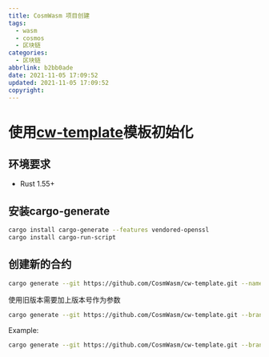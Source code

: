```yaml
---
title: CosmWasm 项目创建
tags:
  - wasm
  - cosmos
  - 区块链
categories:
  - 区块链
abbrlink: b2bb0ade
date: 2021-11-05 17:09:52
updated: 2021-11-05 17:09:52
copyright:
---
```

# 使用[cw-template](https://github.com/CosmWasm/cw-template)模板初始化

## 环境要求
- Rust 1.55+

## 安装cargo-generate
```bash
cargo install cargo-generate --features vendored-openssl
cargo install cargo-run-script
```
## 创建新的合约
```bash
cargo generate --git https://github.com/CosmWasm/cw-template.git --name PROJECT_NAME
```
使用旧版本需要加上版本号作为参数
```bash
cargo generate --git https://github.com/CosmWasm/cw-template.git --branch <version> --name PROJECT_NAME
```
Example:
```bash
cargo generate --git https://github.com/CosmWasm/cw-template.git --branch 0.16 --name PROJECT_NAME
```